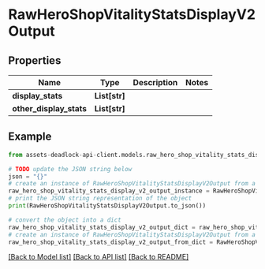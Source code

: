 # RawHeroShopVitalityStatsDisplayV2Output


## Properties

Name | Type | Description | Notes
------------ | ------------- | ------------- | -------------
**display_stats** | **List[str]** |  | 
**other_display_stats** | **List[str]** |  | 

## Example

```python
from assets-deadlock-api-client.models.raw_hero_shop_vitality_stats_display_v2_output import RawHeroShopVitalityStatsDisplayV2Output

# TODO update the JSON string below
json = "{}"
# create an instance of RawHeroShopVitalityStatsDisplayV2Output from a JSON string
raw_hero_shop_vitality_stats_display_v2_output_instance = RawHeroShopVitalityStatsDisplayV2Output.from_json(json)
# print the JSON string representation of the object
print(RawHeroShopVitalityStatsDisplayV2Output.to_json())

# convert the object into a dict
raw_hero_shop_vitality_stats_display_v2_output_dict = raw_hero_shop_vitality_stats_display_v2_output_instance.to_dict()
# create an instance of RawHeroShopVitalityStatsDisplayV2Output from a dict
raw_hero_shop_vitality_stats_display_v2_output_from_dict = RawHeroShopVitalityStatsDisplayV2Output.from_dict(raw_hero_shop_vitality_stats_display_v2_output_dict)
```
[[Back to Model list]](../README.md#documentation-for-models) [[Back to API list]](../README.md#documentation-for-api-endpoints) [[Back to README]](../README.md)


